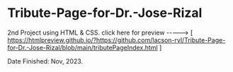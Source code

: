 # Tribute-Page-for-Dr.-Jose-Rizal
2nd Project using HTML & CSS.
click here for preview -----> [ https://htmlpreview.github.io/?https://github.com/lacson-ryl/Tribute-Page-for-Dr.-Jose-Rizal/blob/main/tributePageIndex.html ]

Date Finished: Nov, 2023.
